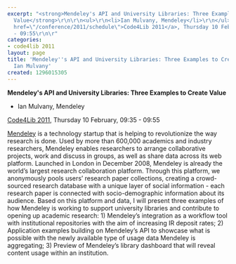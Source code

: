 ```yaml
---
excerpt: "<strong>Mendeley's API and University Libraries: Three Examples to Create
  Value</strong>\r\n\r\n<ul>\r\n<li>Ian Mulvany, Mendeley</li>\r\n</ul>\r\n\r\n<a
  href=\"/conference/2011/schedule\">Code4Lib 2011</a>, Thursday 10 February, 09:35
  - 09:55\r\n\r"
categories:
- code4lib 2011
layout: page
title: 'Mendeley''s API and University Libraries: Three Examples to Create Value -
  Ian Mulvany'
created: 1296015305
---
```

<strong>Mendeley's API and University Libraries: Three Examples to Create Value</strong>

<ul>
<li>Ian Mulvany, Mendeley</li>
</ul>

<a href="/conference/2011/schedule">Code4Lib 2011</a>, Thursday 10 February, 09:35 - 09:55

<a href="http://www.mendeley.com/">Mendeley</a> is a technology startup that is helping to revolutionize the way research is done. Used by more than 600,000 academics and industry researchers, Mendeley enables researchers to arrange collaborative projects, work and discuss in groups, as well as share data across its web platform. Launched in London in December 2008, Mendeley is already the world’s largest research collaboration platform. Through this platform, we anonymously pools users’ research paper collections, creating a crowd-sourced research database with a unique layer of social information - each research paper is connected with socio-demographic information about its audience. Based on this platform and data, I will present three examples of how Mendeley is working to support university libraries and contribute to opening up academic research: 1) Mendeley’s integration as a workflow tool with institutional repositories with the aim of increasing IR deposit rates; 2) Application examples building on Mendeley’s API to showcase what is possible with the newly available type of usage data Mendeley is aggregating; 3) Preview of Mendeley’s library dashboard that will reveal content usage within an institution.
